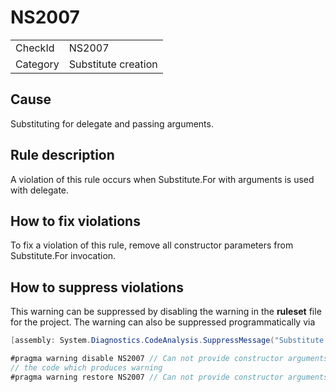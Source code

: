 ﻿# NS2007

<table>
<tr>
  <td>CheckId</td>
  <td>NS2007</td>
</tr>
<tr>
  <td>Category</td>
  <td>Substitute creation</td>
</tr>
</table>

## Cause

Substituting for delegate and passing arguments.

## Rule description

A violation of this rule occurs when Substitute.For with arguments is used with delegate.

## How to fix violations

To fix a violation of this rule, remove all constructor parameters from Substitute.For invocation.

## How to suppress violations

This warning can be suppressed by disabling the warning in the **ruleset** file for the project.
The warning can also be suppressed programmatically via
````c#
[assembly: System.Diagnostics.CodeAnalysis.SuppressMessage("Substitute creation", "NS2007:Can not provide constructor arguments when substituting for a delegate.", Justification = "Reviewed")]
````
````c#
#pragma warning disable NS2007 // Can not provide constructor arguments when substituting for a delegate.
// the code which produces warning
#pragma warning restore NS2007 // Can not provide constructor arguments when substituting for a delegate.
